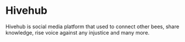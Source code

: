 # Hivehub
Hivehub is social media platform that used to connect other bees, share knowledge, rise voice against any injustice and many more.
